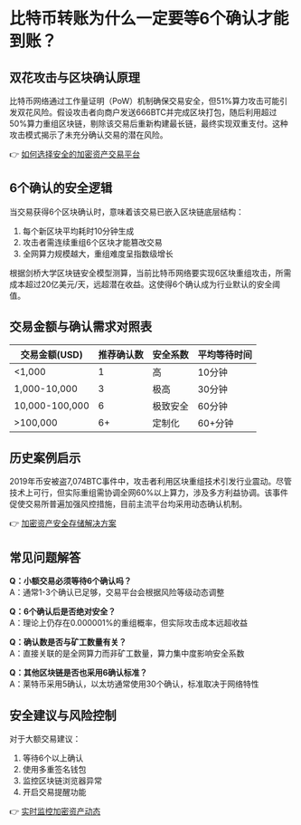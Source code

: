 # 比特币转账为什么一定要等6个确认才能到账？

## 双花攻击与区块确认原理
比特币网络通过工作量证明（PoW）机制确保交易安全，但51%算力攻击可能引发双花风险。假设攻击者向商户发送666BTC并完成区块打包，随后利用超过50%算力重组区块链，剔除该交易后重新构建最长链，最终实现双重支付。这种攻击模式揭示了未充分确认交易的潜在风险。

👉 [如何选择安全的加密资产交易平台](https://bit.ly/okx_welcome)

## 6个确认的安全逻辑
当交易获得6个区块确认时，意味着该交易已嵌入区块链底层结构：
1. 每个新区块平均耗时10分钟生成
2. 攻击者需连续重组6个区块才能篡改交易
3. 全网算力规模越大，重组难度呈指数级增长

根据剑桥大学区块链安全模型测算，当前比特币网络要实现6区块重组攻击，所需成本超过20亿美元/天，远超潜在收益。这使得6个确认成为行业默认的安全阈值。

## 交易金额与确认需求对照表

| 交易金额(USD) | 推荐确认数 | 安全系数 | 平均等待时间 |
|---------------|------------|----------|--------------|
| <1,000        | 1          | 高       | 10分钟       |
| 1,000-10,000  | 3          | 极高     | 30分钟       |
| 10,000-100,000| 6          | 极致安全 | 60分钟       |
| >100,000      | 6+         | 定制化   | 60+分钟      |

## 历史案例启示
2019年币安被盗7,074BTC事件中，攻击者利用区块重组技术引发行业震动。尽管技术上可行，但实际重组需协调全网60%以上算力，涉及多方利益协调。该事件促使交易所普遍加强风控措施，目前主流平台均采用动态确认机制。

👉 [加密资产安全存储解决方案](https://bit.ly/okx_welcome)

## 常见问题解答
**Q：小额交易必须等待6个确认吗？**  
A：通常1-3个确认已足够，交易平台会根据风险等级动态调整

**Q：6个确认后是否绝对安全？**  
A：理论上仍存在0.000001%的重组概率，但实际攻击成本远超收益

**Q：确认数是否与矿工数量有关？**  
A：直接关联的是全网算力而非矿工数量，算力集中度影响安全系数

**Q：其他区块链是否也采用6确认标准？**  
A：莱特币采用5确认，以太坊通常使用30个确认，标准取决于网络特性

## 安全建议与风险控制
对于大额交易建议：
1. 等待6个以上确认
2. 使用多重签名钱包
3. 监控区块链浏览器异常
4. 开启交易提醒功能

👉 [实时监控加密资产动态](https://bit.ly/okx_welcome)
